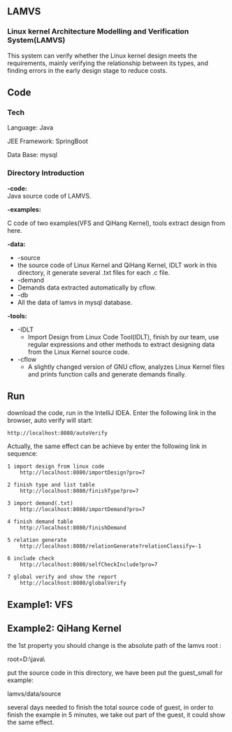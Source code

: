 ## LAMVS

### Linux kernel Architecture Modelling and Verification System(LAMVS)

This system can verify whether the Linux kernel design meets the requirements, mainly verifying the relationship between its types, and finding errors in the early design stage to reduce costs.

## Code

### Tech

Language: Java

JEE Framework: SpringBoot

Data Base: mysql

### Directory Introduction
**-code:**  
Java source code of LAMVS.

**-examples:**  

C code of two examples(VFS and QiHang Kernel), tools extract design from here. 

**-data:**  

+ -source  
+ the source code of Linux Kernel and QiHang Kernel, IDLT work in this directory, it generate several .txt files for each .c file.  
+ -demand  
+ Demands data extracted automatically by cflow.  
+ -db  
+ All the data of lamvs in mysql database.    

**-tools:**  

+ -IDLT
  + Import Design from Linux Code Tool(IDLT), finish by our team, use regular expressions and other methods to extract designing data from the Linux Kernel source code.    
+ -cflow
  + A slightly changed version of GNU cflow, analyzes Linux Kernel files and prints function calls and generate demands finally.


## Run

download the code, run in the IntelliJ IDEA. Enter the following link in the browser, auto verify will start:
```
http://localhost:8080/autoVerify
```

Actually, the same effect can be achieve by enter the following link in sequence:
```
1 import design from linux code
	http://localhost:8080/importDesign?pro=7
	
2 finish type and list table
	http://localhost:8080/finishType?pro=7

3 import demand(.txt)
	http://localhost:8080/importDemand?pro=7
	
4 finish demand table
	http://localhost:8080/finishDemand

5 relation generate
	http://localhost:8080/relationGenerate?relationClassify=-1

6 include check 
	http://localhost:8080/selfCheckInclude?pro=7

7 global verify and show the report
	http://localhost:8080/globalVerify
```


## Example1: VFS



## Example2: QiHang Kernel 

the 1st property you should change is the absolute path of the lamvs root :

root=D:\java\

put the source code in this directory, we have been put the guest_small for example:

lamvs/data/source



several days needed to finish the total source code of guest, in order to finish the example in 5 minutes, we take out part of the guest, it could show the same effect. 


